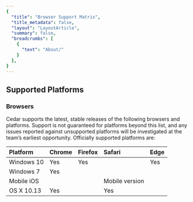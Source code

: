 ```yaml
---
{
  "title": "Browser Support Matrix",
  "title_metadata": false,
  "layout": "LayoutArticle",
  "summary": false,
  "breadcrumbs": [
    {
      "text": "About/"
    }
  ],
}
---
```


## Supported Platforms

### Browsers

Cedar supports the latest, stable releases of the following browsers and platforms. Support is not guaranteed for platforms beyond this list, and any issues reported against unsupported platforms will be investigated at the team’s earliest opportunity.
Officially supported platforms are:

| **Platform** | **Chrome** | **Firefox** | **Safari**     | **Edge** |
|:-------------|:-----------|:------------|:---------------|:---------|
| Windows 10   | Yes        | Yes         |                | Yes      |
| Windows 7    | Yes        |             |                |          |
| Mobile iOS   |            |             | Mobile version |          |
| OS X 10.13   | Yes        |             | Yes            |          |
